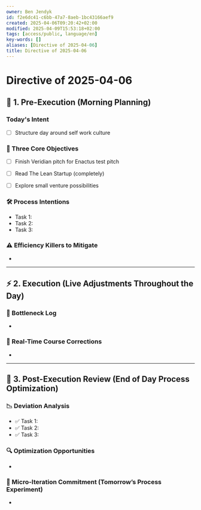 ```yaml
---
owner: Ben Jendyk
id: f2e6dc41-c6bb-47a7-8aeb-1bc43166aef9
created: 2025-04-06T09:20:42+02:00
modified: 2025-04-09T15:53:18+02:00
tags: [access/public, language/en]
key-words: []
aliases: [Directive of 2025-04-06]
title: Directive of 2025-04-06
---
```


# Directive of 2025-04-06

## 🌅 1. Pre-Execution (Morning Planning)

### Today's Intent

<!-- What broader chief aim do you want to focus on today? -->
- [ ] Structure day around self work culture

### 🎯 Three Core Objectives

<!-- Most critical task 1 – outcome-driven, not just an activity. -->
- [ ] Finish Veridian pitch for Enactus test pitch
<!-- Most critical task 2 – make it concrete and measurable. -->
- [ ] Read The Lean Startup (completely)
<!-- Most critical task 3 – must fit within the day’s execution capacity. -->
- [ ] Explore small venture possibilities

### 🛠️ Process Intentions

<!-- How will this be executed most efficiently? E.g., deep work session, batching tasks, specific tool usage. -->
- Task 1:
- Task 2:
- Task 3:

### ⚠️ Efficiency Killers to Mitigate

<!-- What are the biggest risks to focus/execution today? E.g., distractions, decision fatigue, overplanning. -->
-

---

## ⚡ 2. Execution (Live Adjustments Throughout the Day)

### 📌 Bottleneck Log

<!-- What slowed execution today? E.g., distractions, over-perfection, slow decision-making, unexpected blockers. -->
-

### 🔄 Real-Time Course Corrections

<!-- What tweaks were made mid-day to maintain efficiency? Only note direct changes to process. -->
-

---

## 🌙 3. Post-Execution Review (End of Day Process Optimization)

### 📉 Deviation Analysis

<!-- Did execution match expectation? If not, what caused deviation? -->
- ✅ Task 1:
- ✅ Task 2:  
- ✅ Task 3:  

### 🔍 Optimization Opportunities

<!-- What execution inefficiency should be addressed tomorrow? Focus on a single high-leverage improvement. -->
-

### 🧪 Micro-Iteration Commitment (Tomorrow’s Process Experiment)

<!-- What **one small tweak** will be tested tomorrow to refine execution? Keep it experimental and specific. -->
-
